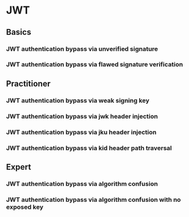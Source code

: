 # JWT

## Basics

### JWT authentication bypass via unverified signature

### JWT authentication bypass via flawed signature verification

## Practitioner

### JWT authentication bypass via weak signing key

### JWT authentication bypass via jwk header injection

### JWT authentication bypass via jku header injection

### JWT authentication bypass via kid header path traversal

## Expert

### JWT authentication bypass via algorithm confusion

### JWT authentication bypass via algorithm confusion with no exposed key
